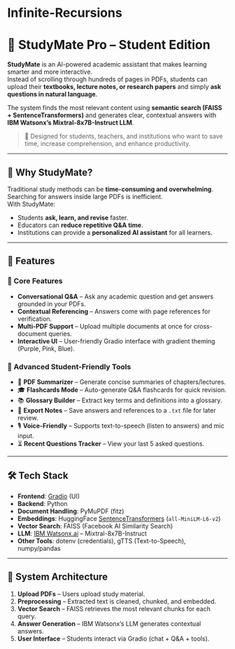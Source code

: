 # Infinite-Recursions
# 📘 StudyMate Pro – Student Edition  

**StudyMate** is an AI-powered academic assistant that makes learning smarter and more interactive.  
Instead of scrolling through hundreds of pages in PDFs, students can upload their **textbooks, lecture notes, or research papers** and simply **ask questions in natural language**.  

The system finds the most relevant content using **semantic search (FAISS + SentenceTransformers)** and generates clear, contextual answers with **IBM Watsonx’s Mixtral-8x7B-Instruct LLM**.  

> 🎯 Designed for students, teachers, and institutions who want to save time, increase comprehension, and enhance productivity.  

---

## 🌟 Why StudyMate?  

Traditional study methods can be **time-consuming and overwhelming**. Searching for answers inside large PDFs is inefficient.  
With StudyMate:  

- Students **ask, learn, and revise** faster.  
- Educators can **reduce repetitive Q&A time**.  
- Institutions can provide a **personalized AI assistant** for all learners.  

---

## 🚀 Features  

### 🔹 Core Features  
- **Conversational Q&A** – Ask any academic question and get answers grounded in your PDFs.  
- **Contextual Referencing** – Answers come with page references for verification.  
- **Multi-PDF Support** – Upload multiple documents at once for cross-document queries.  
- **Interactive UI** – User-friendly Gradio interface with gradient theming (Purple, Pink, Blue).  

### 🔹 Advanced Student-Friendly Tools  
- 📄 **PDF Summarizer** – Generate concise summaries of chapters/lectures.  
- 🎓 **Flashcards Mode** – Auto-generate Q&A flashcards for quick revision.  
- 📚 **Glossary Builder** – Extract key terms and definitions into a glossary.  
- 📝 **Export Notes** – Save answers and references to a `.txt` file for later review.  
- 🎙 **Voice-Friendly** – Supports text-to-speech (listen to answers) and mic input.  
- ⏳ **Recent Questions Tracker** – View your last 5 asked questions.  

---

## 🛠️ Tech Stack  

- **Frontend**: [Gradio](https://www.gradio.app/) (UI)  
- **Backend**: Python  
- **Document Handling**: PyMuPDF (fitz)  
- **Embeddings**: HuggingFace [SentenceTransformers](https://huggingface.co/sentence-transformers) (`all-MiniLM-L6-v2`)  
- **Vector Search**: FAISS (Facebook AI Similarity Search)  
- **LLM**: [IBM Watsonx.ai](https://www.ibm.com/watsonx) – Mixtral-8x7B-Instruct  
- **Other Tools**: dotenv (credentials), gTTS (Text-to-Speech), numpy/pandas  

---

## 📐 System Architecture  

1. **Upload PDFs** – Users upload study material.  
2. **Preprocessing** – Extracted text is cleaned, chunked, and embedded.  
3. **Vector Search** – FAISS retrieves the most relevant chunks for each query.  
4. **Answer Generation** – IBM Watsonx’s LLM generates contextual answers.  
5. **User Interface** – Students interact via Gradio (chat + Q&A + tools).  


